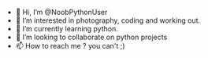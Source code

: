 - 👋 Hi, I’m @NoobPythonUser
- 👀 I’m interested in photography, coding and working out.
- 🌱 I’m currently learning python.
- 💞️ I’m looking to collaborate on python projects
- 📫 How to reach me ? you can't ;)
